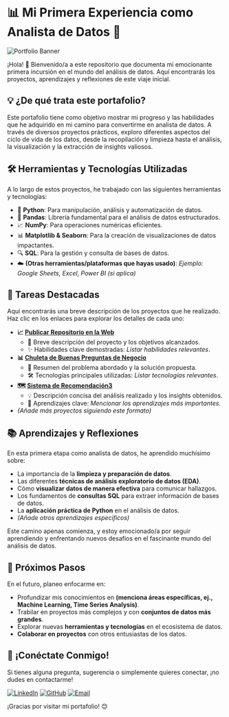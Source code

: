# 📊 Mi Primera Experiencia como Analista de Datos 🚀

![Portfolio Banner](https://image.lexica.art/full_webp/02c5a198-4571-4421-8330-56126b5515e2)


¡Hola! 👋 Bienvenido/a a este repositorio que documenta mi emocionante primera incursión en el mundo del análisis de datos. Aquí encontrarás los proyectos, aprendizajes y reflexiones de este viaje inicial.

## 💡 ¿De qué trata este portafolio?

Este portafolio tiene como objetivo mostrar mi progreso y las habilidades que he adquirido en mi camino para convertirme en analista de datos. A través de diversos proyectos prácticos, exploro diferentes aspectos del ciclo de vida de los datos, desde la recopilación y limpieza hasta el análisis, la visualización y la extracción de insights valiosos.

## 🛠️ Herramientas y Tecnologías Utilizadas

A lo largo de estos proyectos, he trabajado con las siguientes herramientas y tecnologías:

* 🐍 **Python**: Para manipulación, análisis y automatización de datos.
* 🐼 **Pandas**: Librería fundamental para el análisis de datos estructurados.
* 📈 **NumPy**: Para operaciones numéricas eficientes.
* 📊 **Matplotlib & Seaborn**: Para la creación de visualizaciones de datos impactantes.
* 🔍 **SQL**: Para la gestión y consulta de bases de datos.
* ☁️ **(Otras herramientas/plataformas que hayas usado)**: *Ejemplo: Google Sheets, Excel, Power BI (si aplica)*

## 📂 Tareas Destacadas

Aquí encontrarás una breve descripción de los proyectos que he realizado. Haz clic en los enlaces para explorar los detalles de cada uno:

* **📈 [Publicar Repositorio en la Web](LinkAlRepositorioDelProyecto1)**
    * 🔬 Breve descripción del proyecto y los objetivos alcanzados.
    * ✨ Habilidades clave demostradas: *Listar habilidades relevantes*.
* **📊 [Chuleta de Buenas Preguntas de Negocio](LinkAlRepositorioDelProyecto2)**
    * 🎯 Resumen del problema abordado y la solución propuesta.
    * 🛠️ Tecnologías principales utilizadas: *Listar tecnologías relevantes*.
* **🗺️ [Sistema de Recomendación3](LinkAlRepositorioDelProyecto3)**
    * 💡 Descripción concisa del análisis realizado y los insights obtenidos.
    * 🔑 Aprendizajes clave: *Mencionar los aprendizajes más importantes*.
* *(Añade más proyectos siguiendo este formato)*

## 📚 Aprendizajes y Reflexiones

En esta primera etapa como analista de datos, he aprendido muchísimo sobre:

* La importancia de la **limpieza y preparación de datos**.
* Las diferentes **técnicas de análisis exploratorio de datos (EDA)**.
* Cómo **visualizar datos de manera efectiva** para comunicar hallazgos.
* Los fundamentos de **consultas SQL** para extraer información de bases de datos.
* La **aplicación práctica de Python** en el análisis de datos.
* *(Añade otros aprendizajes específicos)*

Este camino apenas comienza, y estoy emocionado/a por seguir aprendiendo y enfrentando nuevos desafíos en el fascinante mundo del análisis de datos.

## 🚀 Próximos Pasos

En el futuro, planeo enfocarme en:

* Profundizar mis conocimientos en **(menciona áreas específicas, ej., Machine Learning, Time Series Analysis)**.
* Trabilar en proyectos más complejos y con **conjuntos de datos más grandes**.
* Explorar nuevas **herramientas y tecnologías** en el ecosistema de datos.
* **Colaborar en proyectos** con otros entusiastas de los datos.

## 📧 ¡Conéctate Conmigo!

Si tienes alguna pregunta, sugerencia o simplemente quieres conectar, ¡no dudes en contactarme!

[![LinkedIn](https://img.shields.io/badge/LinkedIn-0077B5?style=for-the-badge&logo=linkedin&logoColor=white)](www.linkedin.com/in/angeltroncoso)
[![GitHub](https://img.shields.io/badge/GitHub-100000?style=for-the-badge&logo=github&logoColor=white)](https://github.com/AngelTroncoso)
[![Email](https://img.shields.io/badge/Email-000?style=for-the-badge&logo=gmail&logoColor=white)](angeltroncoso2019@outlook.es)

¡Gracias por visitar mi portafolio! 😊
